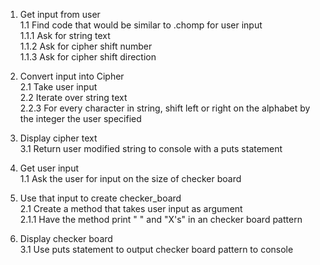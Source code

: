 1. Get input from user   
  1.1 Find code that would be similar to .chomp for user input   
    1.1.1 Ask for string text   
    1.1.2 Ask for cipher shift number  
    1.1.3 Ask for cipher shift direction   
2. Convert input into Cipher  
  2.1 Take user input  
  2.2 Iterate over string text  
    2.2.3 For every character in string, shift left or right on the alphabet by the integer the user specified   
3. Display cipher text   
  3.1 Return user modified string to console with a puts statement  


1. Get user input  
  1.1 Ask the user for input on the size of checker board   
2. Use that input to create checker_board  
  2.1 Create a method that takes user input as argument   
    2.1.1 Have the method print " " and "X's" in an checker board pattern  
3. Display checker board   
  3.1 Use puts statement to output checker board pattern to console  
